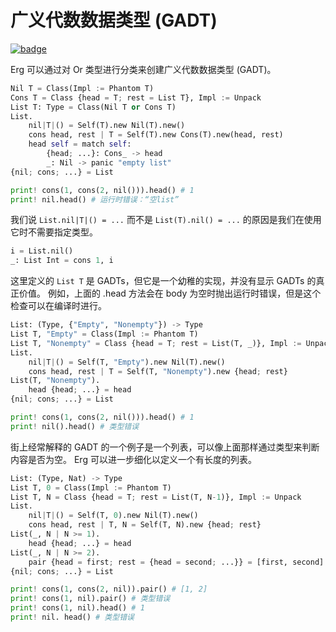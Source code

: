 # 广义代数数据类型 (GADT)

[![badge](https://img.shields.io/endpoint.svg?url=https%3A%2F%2Fgezf7g7pd5.execute-api.ap-northeast-1.amazonaws.com%2Fdefault%2Fsource_up_to_date%3Fowner%3Derg-lang%26repos%3Derg%26ref%3Dmain%26path%3Ddoc/EN/syntax/type/advanced/GADTs.md%26commit_hash%3D06f8edc9e2c0cee34f6396fd7c64ec834ffb5352)](https://gezf7g7pd5.execute-api.ap-northeast-1.amazonaws.com/default/source_up_to_date?owner=erg-lang&repos=erg&ref=main&path=doc/EN/syntax/type/advanced/GADTs.md&commit_hash=06f8edc9e2c0cee34f6396fd7c64ec834ffb5352)

Erg 可以通过对 Or 类型进行分类来创建广义代数数据类型 (GADT)。

```python
Nil T = Class(Impl := Phantom T)
Cons T = Class {head = T; rest = List T}, Impl := Unpack
List T: Type = Class(Nil T or Cons T)
List.
    nil|T|() = Self(T).new Nil(T).new()
    cons head, rest | T = Self(T).new Cons(T).new(head, rest)
    head self = match self:
        {head; ...}: Cons_ -> head
        _: Nil -> panic "empty list"
{nil; cons; ...} = List

print! cons(1, cons(2, nil())).head() # 1
print! nil.head() # 运行时错误：“空list”
```

我们说 `List.nil|T|() = ...` 而不是 `List(T).nil() = ...` 的原因是我们在使用它时不需要指定类型。

```python
i = List.nil()
_: List Int = cons 1, i
```

这里定义的 `List T` 是 GADTs，但它是一个幼稚的实现，并没有显示 GADTs 的真正价值。
例如，上面的 .head 方法会在 body 为空时抛出运行时错误，但是这个检查可以在编译时进行。

```python
List: (Type, {"Empty", "Nonempty"}) -> Type
List T, "Empty" = Class(Impl := Phantom T)
List T, "Nonempty" = Class {head = T; rest = List(T, _)}, Impl := Unpack
List.
    nil|T|() = Self(T, "Empty").new Nil(T).new()
    cons head, rest | T = Self(T, "Nonempty").new {head; rest}
List(T, "Nonempty").
    head {head; ...} = head
{nil; cons; ...} = List

print! cons(1, cons(2, nil())).head() # 1
print! nil().head() # 类型错误
```

街上经常解释的 GADT 的一个例子是一个列表，可以像上面那样通过类型来判断内容是否为空。
Erg 可以进一步细化以定义一个有长度的列表。

```python
List: (Type, Nat) -> Type
List T, 0 = Class(Impl := Phantom T)
List T, N = Class {head = T; rest = List(T, N-1)}, Impl := Unpack
List.
    nil|T|() = Self(T, 0).new Nil(T).new()
    cons head, rest | T, N = Self(T, N).new {head; rest}
List(_, N | N >= 1).
    head {head; ...} = head
List(_, N | N >= 2).
    pair {head = first; rest = {head = second; ...}} = [first, second]
{nil; cons; ...} = List

print! cons(1, cons(2, nil)).pair() # [1, 2]
print! cons(1, nil).pair() # 类型错误
print! cons(1, nil).head() # 1
print! nil. head() # 类型错误
```